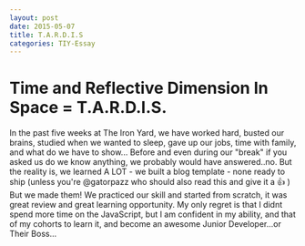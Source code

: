 ```yaml
---
layout: post
date: 2015-05-07
title: T.A.R.D.I.S
categories: TIY-Essay
---
```


# Time and Reflective Dimension In Space = T.A.R.D.I.S.

In the past five weeks at The Iron Yard, we have worked hard, busted our brains, studied when we wanted
to sleep, gave up our jobs, time with family, and what do we have to show... Before and even during our
"break" if you asked us do we know anything, we probably would have answered..no. But the reality is,
we learned A LOT - we built a blog template - none ready to ship (unless you're @gatorpazz who should also read this and give it a :+1: ) But we made them!
We practiced our skill and started from scratch, it was great review and great learning opportunity. My only
regret is that I didnt spend more time on the JavaScript, but I am confident in my ability, and that of my
cohorts to learn it, and become an awesome Junior Developer...or Their Boss...

<!-- ##Outline:
  * Week in review
    * Chessboard
    * Jquery
    * NPM INIT & BOWER
    * Class breaking point?
    * DAMN YOU JavaScript! -->
